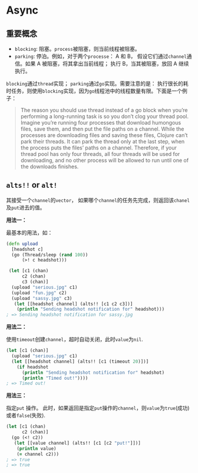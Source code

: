 # Async

## 重要概念

- `blocking`: 阻塞。`process`被阻塞，则当前线程被阻塞。
- `parking`: 停泊。例如，对于两个`processe`： A 和 B， 假设它们通过`channel`通信。如果 A 被阻塞，将其拿出当前线程； 执行 B，当其被阻塞，放回 A 继续执行。

`blocking`通过`thread`实现； `parking`通过`go`实现。需要注意的是：
执行很长的耗时任务，则使用`blocking`实现，因为`go`线程池中的线程数量有限。下面是一个例子：
>The reason you should use thread instead of a go block when you’re performing a long-running task is so you don’t clog your thread pool. Imagine you’re running four processes that download humongous files, save them, and then put the file paths on a channel. While the processes are downloading files and saving these files, Clojure can’t park their threads. It can park the thread only at the last step, when the process puts the files’ paths on a channel. Therefore, if your thread pool has only four threads, all four threads will be used for downloading, and no other process will be allowed to run until one of the downloads finishes.

## `alts!!` or `alt!`

其接受一个`channel`的`vector`， 如果哪个`channel`的任务先完成，则返回该`chanel`及`put`进去的值。

**用法一：**

最基本的用法，如：

```clj
(defn upload
  [headshot c]
  (go (Thread/sleep (rand 100))
      (>! c headshot)))

 (let [c1 (chan)
      c2 (chan)
      c3 (chan)]
  (upload "serious.jpg" c1)
  (upload "fun.jpg" c2)
  (upload "sassy.jpg" c3)
   (let [[headshot channel] (alts!! [c1 c2 c3])]
    (println "Sending headshot notification for" headshot)))
; => Sending headshot notification for sassy.jpg
```

**用法二：**

使用`timeout`创建`channel`，超时自动关闭，此时`value`为`nil`.

```clj
(let [c1 (chan)]
  (upload "serious.jpg" c1)
  (let [[headshot channel] (alts!! [c1 (timeout 20)])]
    (if headshot
      (println "Sending headshot notification for" headshot)
      (println "Timed out!"))))
; => Timed out!
```

**用法三：**

指定`put` 操作。 此时，如果返回是指定`put`操作的`channel`，则`value`为`true`(成功)或者`false`(失败).

```clj
(let [c1 (chan)
      c2 (chan)]
  (go (<! c2))
   (let [[value channel] (alts!! [c1 [c2 "put!"]])]
    (println value)
    (= channel c2)))
; => true
; => true
```
